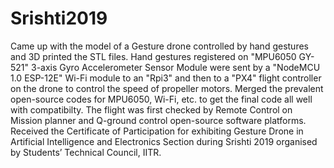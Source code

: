 # Srishti2019
Came up with the model of a Gesture drone controlled by hand gestures and 3D printed the STL files.
Hand gestures registered on "MPU6050 GY-521" 3-axis Gyro Accelerometer Sensor Module were sent by a "NodeMCU 1.0 ESP-12E" Wi-Fi module to an "Rpi3" and then to a "PX4" flight controller on the drone to control the speed of propeller motors.
Merged the prevalent open-source codes for MPU6050, Wi-Fi, etc. to get the final code all well with compatibilty.
The flight was first checked by Remote Control on Mission planner and Q-ground control open-source software platforms.
Received the Certificate of Participation for exhibiting Gesture Drone in Artificial Intelligence and Electronics Section during Srishti 2019 organised by Students’ Technical Council, IITR.
